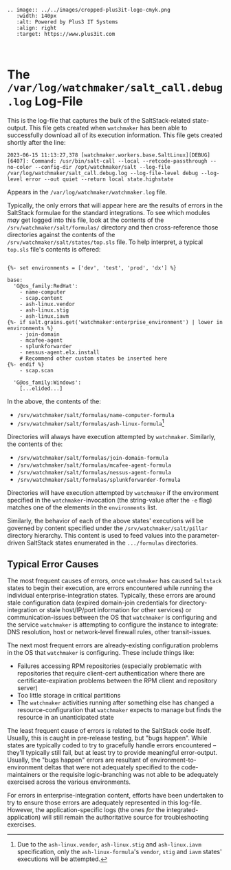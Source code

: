 ```{eval-rst}
.. image:: ../../images/cropped-plus3it-logo-cmyk.png
   :width: 140px
   :alt: Powered by Plus3 IT Systems
   :align: right
   :target: https://www.plus3it.com
```
<br>

# The `/var/log/watchmaker/salt_call.debug.log` Log-File

This is the log-file that captures the bulk of the SaltStack-related state-output. This file gets created when `watchmaker` has been able to successfully download all of its execution information. This file gets created shortly after the line:

~~~
2023-06-15 11:13:27,378 [watchmaker.workers.base.SaltLinux][DEBUG][6407]: Command: /usr/bin/salt-call --local --retcode-passthrough --no-color --config-dir /opt/watchmaker/salt --log-file /var/log/watchmaker/salt_call.debug.log --log-file-level debug --log-level error --out quiet --return local state.highstate
~~~

Appears in the `/var/log/watchmaker/watchmaker.log` file.

Typically, the only errors that will appear here are the results of errors in the SaltStack formulae for the standard integrations. To see which modules _may_ get logged into this file, look at the contents of the `/srv/watchmaker/salt/formulas/` directory and then cross-reference those directories against the contents of the `/srv/watchmaker/salt/states/top.sls` file. To help interpret, a typical `top.sls` file's contents is offered:

~~~

{%- set environments = ['dev', 'test', 'prod', 'dx'] %}

base:
  'G@os_family:RedHat':
    - name-computer
    - scap.content
    - ash-linux.vendor
    - ash-linux.stig
    - ash-linux.iavm
{%- if salt.grains.get('watchmaker:enterprise_environment') | lower in environments %}
    - join-domain
    - mcafee-agent
    - splunkforwarder
    - nessus-agent.elx.install
    # Recommend other custom states be inserted here
{%- endif %}
    - scap.scan

  'G@os_family:Windows':
    [...elided...]
~~~

In the above, the contents of the:

- `/srv/watchmaker/salt/formulas/name-computer-formula`
- `/srv/watchmaker/salt/formulas/ash-linux-formula`[^1]

Directories will always have execution attempted by `watchmaker`. Similarly, the contents of the:

- `/srv/watchmaker/salt/formulas/join-domain-formula`
- `/srv/watchmaker/salt/formulas/mcafee-agent-formula`
- `/srv/watchmaker/salt/formulas/nessus-agent-formula`
- `/srv/watchmaker/salt/formulas/splunkforwarder-formula`

Directories will have execution attempted by `watchmaker` if the environment specified in the `watchmaker`-invocation (the string-value after the `-e` flag) matches one of the elements in the `environments` list.

Similarly, the behavior of each of the above states' executions will be governed by content specified under the `/srv/watchmaker/salt/pillar` directory hierarchy. This content is used to feed values into the parameter-driven SaltStack states enumerated in the `.../formulas` directories.

## Typical Error Causes

The most frequent causes of errors, once `watchmaker` has caused `Saltstack` states to begin their execution, are errors encountered while running the individual enterprise-integration states. Typically, these errors are around stale configuration data (expired domain-join credentials for directory-integration or stale host/IP/port information for other services) or communication-issues between the OS that `watchmaker` is configuring and the service `watchmaker` is attempting to configure the instance to integrate: DNS resolution, host or network-level firewall rules, other transit-issues.

The next most frequent errors are already-existing configuration problems in the OS that `watchmaker` is configuring. These include things like:
- Failures accessing RPM repositories (especially problematic with repositories that require client-cert authentication where there are certificate-expiration problems between the RPM client and repository server)
- Too little storage in critical partitions
- The `watchmaker` activities running after something else has changed a resource-configuration that `watchmaker` expects to manage but finds the resource in an unanticipated state

The least frequent cause of errors is related to the SaltStack code itself. Usually, this is caught in pre-release testing, but "bugs happen". While states are typically coded to try to gracefully handle errors encountered &ndash; they'll typically still fail, but at least try to provide meaningful error-output. Usually, the "bugs happen" errors are resultant of environment-to-environment deltas that were not adequately specified to the code-maintainers or the requisite logic-branching was not able to be adequately exercised across the various environments.

For errors in enterprise-integration content, efforts have been undertaken to try to ensure those errors are adequately represented in this log-file. However, the application-specific logs (the ones _for_ the integrated-application) will still remain the authoritative source for troubleshooting exercises.

[^1]: Due to the `ash-linux.vendor`, `ash-linux.stig` and `ash-linux.iavm` specification, only the `ash-linux-formula`'s `vendor`, `stig` and `iavm` states' executions will be attempted.

